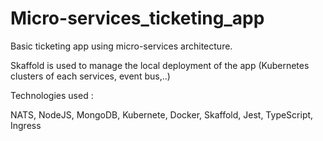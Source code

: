 # Micro-services_ticketing_app

Basic ticketing app using micro-services architecture.

Skaffold is used to manage the local deployment of the app (Kubernetes clusters of each services, event bus,..)

Technologies used :

NATS, NodeJS, MongoDB, Kubernete, Docker, Skaffold, Jest, TypeScript, Ingress
